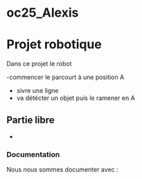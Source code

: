 # oc25_Alexis
# Projet robotique

Dans ce projet le robot

-commencer le parcourt à une position A
- sivre une ligne
- va détécter un objet puis le ramener en A

## Partie libre   
-





### Documentation 
Nous nous sommes documenter avec :


